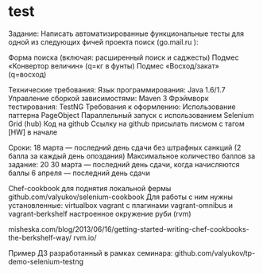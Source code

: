 test
====
Задание:
Написать автоматизированные функциональные тесты для одной из следующих фичей проекта поиск (go.mail.ru ):

Форма поиска (включая: расширенный поиск и саджесты)
Подмес «Конвертор величин» (q=кг в фунты)
Подмес «Восход/закат» (q=восход)

Технические требования:
Язык программирования: Java 1.6/1.7
Управление сборкой зависимостями: Maven 3
Фрэймворк тестирования: TestNG
Требования к оформлению:
Использование паттерна PageObject
Параллельный запуск с использованием Selenium Grid (hub)
Код на github
Ссылку на github присылать писмом с тагом [HW] в начале

Сроки:
18 марта — последний день сдачи без штрафных санкций (2 балла за каждый день опоздания)
Максимальное количество баллов за задание: 20
30 марта — последний день сдачи, когда начисляются баллы
6 апреля — последний день сдачи

Chef-cookbook для поднятия локальной фермы 
github.com/valyukov/selenium-cookbook
Для работы с ним нужны установленные:
virtualbox
vagrant с плагинами vagrant-omnibus и vagrant-berkshelf
настроенное окружение руби (rvm)

misheska.com/blog/2013/06/16/getting-started-writing-chef-cookbooks-the-berkshelf-way/
rvm.io/

Пример ДЗ разработанный в рамках семинара: 
github.com/valyukov/tp-demo-selenium-testng

